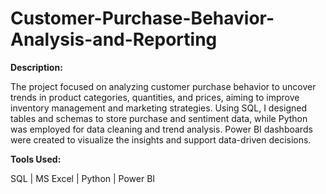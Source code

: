 # Customer-Purchase-Behavior-Analysis-and-Reporting
**Description:** 

The project focused on analyzing customer purchase behavior to uncover trends in product categories, quantities, and prices, aiming to improve inventory management and marketing strategies. Using SQL, I designed tables and schemas to store purchase and sentiment data, while Python was employed for data cleaning and trend analysis. Power BI dashboards were created to visualize the insights and support data-driven decisions.

**Tools Used:** 

SQL | MS Excel | Python | Power BI

